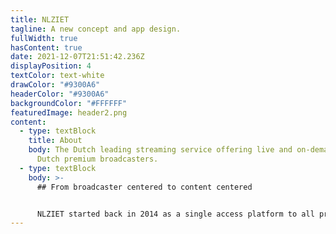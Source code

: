 ```yaml
---
title: NLZIET
tagline: A new concept and app design.
fullWidth: true
hasContent: true
date: 2021-12-07T21:51:42.236Z
displayPosition: 4
textColor: text-white
drawColor: "#9300A6"
headerColor: "#9300A6"
backgroundColor: "#FFFFFF"
featuredImage: header2.png
content:
  - type: textBlock
    title: About
    body: The Dutch leading streaming service offering live and on-demand TV of the
      Dutch premium broadcasters.
  - type: textBlock
    body: >-
      ## From broadcaster centered to content centered


      NLZIET started back in 2014 as a single access platform to all premium Dutch broadcasters’ streaming services and live television. That the service is powered by different broadcasters is directly reflected in the interface. Exploring new content means choosing a broadcaster to browse their content. This doesn’t really match how users consume television content as their content interests transcend broadcaster boundaries. That's why we together with NLZIET transformed the platform from a broadcaster centered platform to a content centered platform.
---
```

